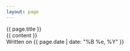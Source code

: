 ```yaml
--- 
layout: page 
---
```


<div class="main" data-barba="container" data-barba-namespace="home">
    <div class="swapper">
        <div class="loader">
            <p id="loader-message"></p>
        </div>
    </div>
    <div class="title center">{{ page.title }}</div>
    <article class="blog-post">
        <div class="entry">
            {{ content }}
        </div>
        <div class="date">
            Written on {{ page.date | date: "%B %e, %Y" }}
        </div>
    </article>
    <!-- Yucky br but I'm lazy -->
    <br>
    <br>
    <br>
    <br>

</div>